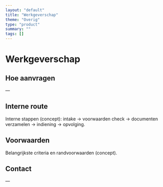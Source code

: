 ```yaml
---
layout: "default"
title: "Werkgeverschap"
theme: "Overig"
type: "product"
summary: ""
tags: []
---
```

# Werkgeverschap



## Hoe aanvragen
—

## Interne route
Interne stappen (concept): intake → voorwaarden check → documenten verzamelen → indiening → opvolging.

## Voorwaarden
Belangrijkste criteria en randvoorwaarden (concept).

## Contact
—
